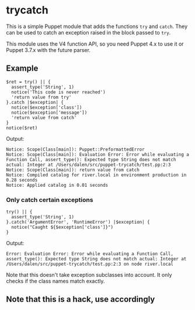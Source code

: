 # trycatch

This is a simple Puppet module that adds the functions `try` and `catch`.
They can be used to catch an exception raised in the block passed to `try`.

This module uses the V4 function API, so you need Puppet 4.x to use it or
Puppet 3.7.x with the future parser.

## Example

```puppet
$ret = try() || {
  assert_type('String', 1)
  notice('This code is never reached')
  'return value from try'
}.catch |$exception| {
  notice($exception['class'])
  notice($exception['message'])
  'return value from catch'
}
notice($ret)
```

Output:

```
Notice: Scope(Class[main]): Puppet::PreformattedError
Notice: Scope(Class[main]): Evaluation Error: Error while evaluating a Function Call, assert_type(): Expected type String does not match actual: Integer at /Users/dalen/src/puppet-trycatch/test.pp:2:3
Notice: Scope(Class[main]): return value from catch
Notice: Compiled catalog for river.local in environment production in 0.28 seconds
Notice: Applied catalog in 0.01 seconds
```

### Only catch certain exceptions

```
try() || {
  assert_type('String', 1)
}.catch('ArgumentError', 'RuntimeError') |$exception| {
  notice("Caught ${$exception['class']}")
}
```

Output:

```
Error: Evaluation Error: Error while evaluating a Function Call, assert_type(): Expected type String does not match actual: Integer at /Users/dalen/src/puppet-trycatch/test.pp:2:3 on node river.local
```

Note that this doesn't take exception subclasses into account. It only checks
if the class names match exactly.

## Note that this is a hack, use accordingly

